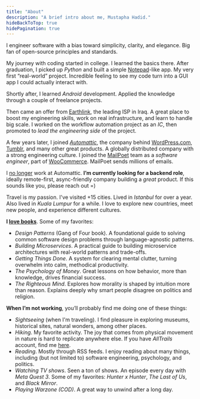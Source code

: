 ```yaml
---
title: "About"
description: "A brief intro about me, Mustapha Hadid."
hideBackToTop: true
hidePagination: true
---
```


I engineer software with a bias toward simplicity, clarity, and elegance. Big fan of open-source principles and
standards.

My journey with coding started in college. I learned the basics there. After graduation, I picked up *Python* and built
a simple [Notepad]-like app. My very first “real-world” project. Incredible feeling to see my code turn into a GUI app I
could actually interact with.

Shortly after, I learned *Android* development. Applied the knowledge through a couple of freelance projects.

Then came an offer from [Earthlink], the leading ISP in Iraq. A great place to boost my engineering skills, work on
real infrastructure, and learn to handle big scale. I worked on the workflow automation project as an *IC*, then
promoted to *lead the engineering side* of the project.

A few years later, I joined *[Automattic]*, the company behind [WordPress.com], [Tumblr], and many other great products.
A globally distributed company with a strong engineering culture. I joined the [MailPoet] team as a *software engineer*,
part of [WooCommerce]. MailPoet sends millions of emails.

I [no longer] work at Automattic. **I’m currently looking for a backend role**, ideally remote-first, async-friendly
company building a *great* product. If this sounds like you, please reach out =)

Travel is my passion. I've visited +15 cities. Lived in *Istanbul* for over a year. Also lived in *Kuala Lumpur* for a
while. I love to explore new countries, meet new people, and experience different cultures.

**I [love books]**. Some of my favorites:

- *Design Patterns* (Gang of Four book). A foundational guide to solving common software design problems through
  language-agnostic patterns.
- *Building Microservices*. A practical guide to building microservice architectures with real-world patterns and
  trade-offs.
- *Getting Things Done*. A system for clearing mental clutter, turning overwhelm into calm, methodical productivity.
- *The Psychology of Money*. Great lessons on how behavior, more than knowledge, drives financial success.
- *The Righteous Mind*. Explores how morality is shaped by intuition more than reason. Explains deeply why smart
  people disagree on politics and religion.

**When I’m not working**, you’ll probably find me doing one of these things:

- *Sightseeing* (when I'm traveling). I find pleasure in exploring museums, historical sites, natural wonders, among
  other places.
- *Hiking*. My favorite activity. The joy that comes from physical movement in nature is hard to replicate anywhere
  else. If you have *AllTrails* account, find me [here].
- *Reading*. Mostly through RSS feeds. I enjoy reading about many things, including (but not limited to) software
  engineering, psychology, and politics.
- *Watching TV shows*. Seen a ton of shows. An episode every day with *Meta Quest 3*. Some of my favorites: *Hunter x
  Hunter*, *The Last of Us*, and *Black Mirror*.
- *Playing Warzone (COD)*. A great way to unwind after a long day.

[Notepad]: https://en.wikipedia.org/wiki/Windows_Notepad

[Earthlink]: https://earthlink.iq

[WordPress.com]: https://wordpress.com

[Tumblr]: https://tumblr.com

[Automattic]: https://automattic.com

[MailPoet]: https://www.mailpoet.com

[WooCommerce]: https://woocommerce.com

[no longer]: https://hadid.dev/posts/automattic-layoff/

[love books]: https://www.goodreads.com/user/show/63237197

[here]: https://www.alltrails.com/members/mustapha-hadid
